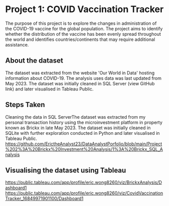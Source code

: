 # Project 1: COVID Vaccination Tracker
The purpose of this project is to explore the changes in administration of the COVID-19 vaccine for the global population. The project aims to identify whether the distribution of the vaccine has been evenly spread throughout the world and identifies countries/continents that may require additional assistance.

## About the dataset
The dataset was extracted from the website 'Our World in Data' hosting information about COVID-19. The analysis uses data was last updated from May 2023. The dataset was initially cleaned in SQL Server (view GitHub link) and later visualised in Tableau Public.

## Steps Taken
Cleaning the data in SQL ServerThe dataset was extracted from my personal transaction history using the microinvestment platform in property known as Brickx in late May 2023. The dataset was initially cleaned in SQLite with further exploration conducted in Python and later visualised in Tableau Public.
[https://github.com/ErictheAnalyst23/DataAnalystPorfolio/blob/main/Project%202%3A%20Brickx%20Investment%20Analysis/1%3A%20Brickx_SQL_Analysis
](https://github.com/ErictheAnalyst23/DataAnalystPorfolio/blob/main/Project%202%3A%20Brickx%20Investment%20Analysis/1%3A%20Brickx_SQL_Analysis
)

## Visualising the dataset using Tableau
[https://public.tableau.com/app/profile/eric.wong8260/viz/BrickxAnalysis/Dashboard1
](https://public.tableau.com/app/profile/eric.wong8260/viz/CovidVaccinationTracker_16849971901100/Dashboard1)https://public.tableau.com/app/profile/eric.wong8260/viz/CovidVaccinationTracker_16849971901100/Dashboard1
